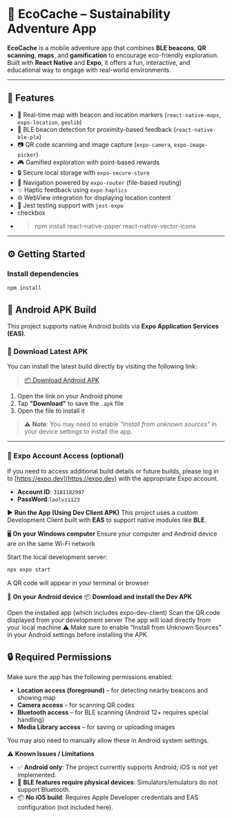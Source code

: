 # 🌱 EcoCache – Sustainability Adventure App

**EcoCache** is a mobile adventure app that combines **BLE beacons**, **QR scanning**, **maps**, and **gamification** to encourage eco-friendly exploration.  
Built with **React Native** and **Expo**, it offers a fun, interactive, and educational way to engage with real-world environments.

---

## 🚀 Features

- 📍 Real-time map with beacon and location markers (`react-native-maps`, `expo-location`, `geolib`)
- 📡 BLE beacon detection for proximity-based feedback (`react-native-ble-plx`)
- 📷 QR code scanning and image capture (`expo-camera`, `expo-image-picker`)
- 🎮 Gamified exploration with point-based rewards
- 🔒 Secure local storage with `expo-secure-store`
- 🧭 Navigation powered by `expo-router` (file-based routing)
- 💥 Haptic feedback using `expo-haptics`
- 🌐 WebView integration for displaying location content
- 🧪 Jest testing support with `jest-expo`
- checkbox
- >npm install react-native-paper react-native-vector-icons

---

## ⚙️ Getting Started

### Install dependencies

```bash
npm install
```


## 📱 Android APK Build

This project supports native Android builds via **Expo Application Services (EAS)**.

### 🔽 Download Latest APK

You can install the latest build directly by visiting the following link:

> [📦 Download Android APK](https://expo.dev/accounts/3181182997/projects/my-first-native-app/builds/ad5b82ee-d67e-413e-8583-d28a49ca3fa4)

1. Open the link on your Android phone
2. Tap **"Download"** to save the `.apk` file
3. Open the file to install it

> ⚠️ **Note**: You may need to enable _"Install from unknown sources"_ in your device settings to install the app.

---

### 🔐 Expo Account Access (optional)

If you need to access additional build details or future builds, please log in to [https://expo.dev](https://expo.dev) with the appropriate Expo account.

- **Account ID**: `3181182997`
- **PassWord**:`laolvzi123`



▶️ **Run the App (Using Dev Client APK)**
This project uses a custom Development Client built with **EAS** to support native modules like **BLE**.

🖥 **On your Windows computer**
Ensure your computer and Android device are on the same Wi-Fi network

Start the local development server:

```bash
npx expo start
```

A QR code will appear in your terminal or browser

📱 **On your Android device**
📦 **Download and install the Dev APK**

Open the installed app (which includes expo-dev-client)
Scan the QR code displayed from your development server
The app will load directly from your local machine
⚠️ Make sure to enable "Install from Unknown Sources" in your Android settings before installing the APK.


## 🔒 Required Permissions

Make sure the app has the following permissions enabled:

- **Location access (foreground)** – for detecting nearby beacons and showing map
- **Camera access** – for scanning QR codes
- **Bluetooth access** – for BLE scanning (Android 12+ requires special handling)
- **Media Library access** – for saving or uploading images

You may also need to manually allow these in Android system settings.


⚠️ **Known Issues / Limitations**
- ✅ **Android only**: The project currently supports Android; iOS is not yet implemented.
- 🚫 **BLE features require physical devices**: Simulators/emulators do not support Bluetooth.
- 📦 **No iOS build**: Requires Apple Developer credentials and EAS configuration (not included here).



